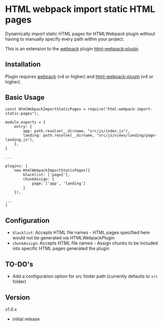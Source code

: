 # HTML webpack import static HTML pages

Dynamically import static HTML pages for HTMLWebpack plugin without having to manually specify every path within your project.

This is an extension to the [webpack](http://webpack.github.io) plugin [html-webpack-plugin](https://github.com/jantimon/html-webpack-plugin).

## Installation
Plugin requires [webpack](http://webpack.github.io) (v4 or higher) and [html-webpack-plugin](https://github.com/jantimon/html-webpack-plugin) (v4 or higher).

## Basic Usage
```
const HtmlWebpackImportStaticPages = require("html-webpack-import-static-pages");

module.exports = {
	entry: {
		app: path.resolve(__dirname, "src/js/index.js"),
		landing: path.resolve(__dirname, "src/js/views/landing/page-landing.js"),
	},
}

...

plugins: [
    new HtmlWebpackImportStaticPages({
        blacklist: ['page2'],
        chunkAssign: {
            page: ['app', 'landing']
        }
    }),

...
]
```

## Configuration
- `blacklist`: Accepts HTML file names - HTML pages specified here would not be generated via HTMLWebpackPlugin
- `chunkAssign`: Accepts HTML file names - Assign chunks to be included into specific HTML pages generated the plugin

## TO-DO's
- Add a configuration option for src folder path (currently defaults to `src` folder)

## Version
v1.0.x
* initial release
